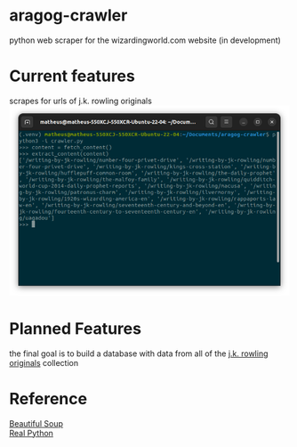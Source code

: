 # aragog-crawler
python web scraper for the wizardingworld.com website (in development)

# Current features
scrapes for urls of j.k. rowling originals
![early-development-result](./early-dev.png)

# Planned Features
the final goal is to build a database with data from all of the [j.k. rowling originals](https://www.wizardingworld.com/writing-by-jk-rowling) collection

# Reference
[Beautiful Soup](https://www.crummy.com/software/BeautifulSoup/bs4/doc/)  
[Real Python](https://realpython.com/beautiful-soup-web-scraper-python/)

